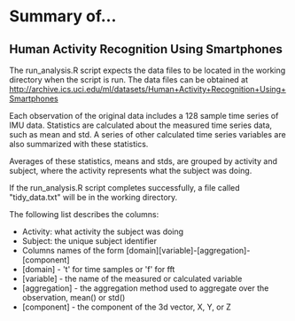 # Summary of...
## Human Activity Recognition Using Smartphones
The run_analysis.R script expects the data files to be located in the working directory when the script is run.
The data files can be obtained at http://archive.ics.uci.edu/ml/datasets/Human+Activity+Recognition+Using+Smartphones

Each observation of the original data includes a 128 sample time series of IMU data.
Statistics are calculated about the measured time series data, such as mean and std.
A series of other calculated time series variables are also summarized with these statistics.

Averages of these statistics, means and stds, are grouped by activity and subject, where the activity represents what the subject was doing.

If the run_analysis.R script completes successfully, a file called "tidy_data.txt" will be in the working directory.

The following list describes the columns:
- Activity: what activity the subject was doing
- Subject: the unique subject identifier
- Columns names of the form [domain][variable]-[aggregation]-[component]
 - [domain] - 't' for time samples or 'f' for fft
 - [variable] - the name of the measured or calculated variable
 - [aggregation] - the aggregation method used to aggregate over the observation, mean() or std()
 - [component] - the component of the 3d vector, X, Y, or Z

